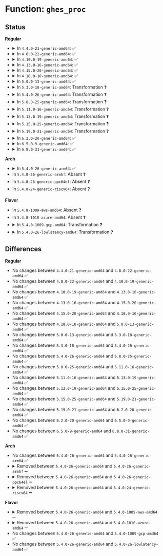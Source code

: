 # Function: <code>ghes_proc</code>

## Status
<b>Regular</b>
<ul>
<li>
<details>
<summary>In <code>4.4.0-21-generic-amd64</code>: ✅</summary>

```c
int ghes_proc(struct ghes * ghes)
```

```json
{
  "name": "ghes_proc",
  "collision_type": "Unique Static",
  "inline_type": "No",
  "funcs": [
    {
      "addr": 18446744071583786992,
      "name": "ghes_proc",
      "external": false,
      "loc": "drivers/acpi/apei/ghes.c:646",
      "file": "drivers/acpi/apei/ghes.c",
      "inline": "seen, unknown",
      "caller_inline": [],
      "caller_func": [
        "drivers/acpi/apei/ghes.c:ghes_notify_sci",
        "drivers/acpi/apei/ghes.c:ghes_irq_func",
        "drivers/acpi/apei/ghes.c:ghes_poll_func"
      ]
    }
  ],
  "symbols": [
    {
      "addr": 18446744071583786992,
      "name": "ghes_proc",
      "section": ".text",
      "bind": "STB_LOCAL",
      "size": 107
    }
  ]
}
```
</details>
</li>
<li>
<details>
<summary>In <code>4.8.0-22-generic-amd64</code>: ✅</summary>

```c
int ghes_proc(struct ghes * ghes)
```

```json
{
  "name": "ghes_proc",
  "collision_type": "Unique Static",
  "inline_type": "No",
  "funcs": [
    {
      "addr": 18446744071584113104,
      "name": "ghes_proc",
      "external": false,
      "loc": "drivers/acpi/apei/ghes.c:651",
      "file": "drivers/acpi/apei/ghes.c",
      "inline": "seen, unknown",
      "caller_inline": [],
      "caller_func": [
        "drivers/acpi/apei/ghes.c:ghes_notify_sci",
        "drivers/acpi/apei/ghes.c:ghes_irq_func",
        "drivers/acpi/apei/ghes.c:ghes_poll_func"
      ]
    }
  ],
  "symbols": [
    {
      "addr": 18446744071584113104,
      "name": "ghes_proc",
      "section": ".text",
      "bind": "STB_LOCAL",
      "size": 107
    }
  ]
}
```
</details>
</li>
<li>
<details>
<summary>In <code>4.10.0-19-generic-amd64</code>: ✅</summary>

```c
int ghes_proc(struct ghes * ghes)
```

```json
{
  "name": "ghes_proc",
  "collision_type": "Unique Static",
  "inline_type": "No",
  "funcs": [
    {
      "addr": 18446744071584261088,
      "name": "ghes_proc",
      "external": false,
      "loc": "drivers/acpi/apei/ghes.c:651",
      "file": "drivers/acpi/apei/ghes.c",
      "inline": "seen, unknown",
      "caller_inline": [],
      "caller_func": [
        "drivers/acpi/apei/ghes.c:ghes_notify_sci",
        "drivers/acpi/apei/ghes.c:ghes_irq_func",
        "drivers/acpi/apei/ghes.c:ghes_poll_func"
      ]
    }
  ],
  "symbols": [
    {
      "addr": 18446744071584261088,
      "name": "ghes_proc",
      "section": ".text",
      "bind": "STB_LOCAL",
      "size": 115
    }
  ]
}
```
</details>
</li>
<li>
<details>
<summary>In <code>4.13.0-16-generic-amd64</code>: ✅</summary>

```c
int ghes_proc(struct ghes * ghes)
```

```json
{
  "name": "ghes_proc",
  "collision_type": "Unique Static",
  "inline_type": "No",
  "funcs": [
    {
      "addr": 18446744071584337664,
      "name": "ghes_proc",
      "external": false,
      "loc": "drivers/acpi/apei/ghes.c:728",
      "file": "drivers/acpi/apei/ghes.c",
      "inline": "seen, unknown",
      "caller_inline": [],
      "caller_func": [
        "drivers/acpi/apei/ghes.c:ghes_probe",
        "drivers/acpi/apei/ghes.c:ghes_notify_hed",
        "drivers/acpi/apei/ghes.c:ghes_irq_func",
        "drivers/acpi/apei/ghes.c:ghes_poll_func"
      ]
    }
  ],
  "symbols": [
    {
      "addr": 18446744071584337664,
      "name": "ghes_proc",
      "section": ".text",
      "bind": "STB_LOCAL",
      "size": 300
    }
  ]
}
```
</details>
</li>
<li>
<details>
<summary>In <code>4.15.0-20-generic-amd64</code>: ✅</summary>

```c
int ghes_proc(struct ghes * ghes)
```

```json
{
  "name": "ghes_proc",
  "collision_type": "Unique Static",
  "inline_type": "No",
  "funcs": [
    {
      "addr": 18446744071584742064,
      "name": "ghes_proc",
      "external": false,
      "loc": "drivers/acpi/apei/ghes.c:684",
      "file": "drivers/acpi/apei/ghes.c",
      "inline": "seen, unknown",
      "caller_inline": [],
      "caller_func": [
        "drivers/acpi/apei/ghes.c:ghes_probe",
        "drivers/acpi/apei/ghes.c:ghes_notify_hed",
        "drivers/acpi/apei/ghes.c:ghes_irq_func",
        "drivers/acpi/apei/ghes.c:ghes_poll_func"
      ]
    }
  ],
  "symbols": [
    {
      "addr": 18446744071584742064,
      "name": "ghes_proc",
      "section": ".text",
      "bind": "STB_LOCAL",
      "size": 346
    }
  ]
}
```
</details>
</li>
<li>
<details>
<summary>In <code>4.18.0-10-generic-amd64</code>: ✅</summary>

```c
int ghes_proc(struct ghes * ghes)
```

```json
{
  "name": "ghes_proc",
  "collision_type": "Unique Static",
  "inline_type": "No",
  "funcs": [
    {
      "addr": 18446744071584970512,
      "name": "ghes_proc",
      "external": false,
      "loc": "drivers/acpi/apei/ghes.c:700",
      "file": "drivers/acpi/apei/ghes.c",
      "inline": "seen, unknown",
      "caller_inline": [],
      "caller_func": [
        "drivers/acpi/apei/ghes.c:ghes_probe",
        "drivers/acpi/apei/ghes.c:ghes_notify_hed",
        "drivers/acpi/apei/ghes.c:ghes_irq_func",
        "drivers/acpi/apei/ghes.c:ghes_poll_func"
      ]
    }
  ],
  "symbols": [
    {
      "addr": 18446744071584970512,
      "name": "ghes_proc",
      "section": ".text",
      "bind": "STB_LOCAL",
      "size": 309
    }
  ]
}
```
</details>
</li>
<li>
<details>
<summary>In <code>5.0.0-13-generic-amd64</code>: ✅</summary>

```c
int ghes_proc(struct ghes * ghes)
```

```json
{
  "name": "ghes_proc",
  "collision_type": "Unique Static",
  "inline_type": "No",
  "funcs": [
    {
      "addr": 18446744071585074832,
      "name": "ghes_proc",
      "external": false,
      "loc": "drivers/acpi/apei/ghes.c:715",
      "file": "drivers/acpi/apei/ghes.c",
      "inline": "seen, unknown",
      "caller_inline": [],
      "caller_func": [
        "drivers/acpi/apei/ghes.c:ghes_probe",
        "drivers/acpi/apei/ghes.c:ghes_notify_hed",
        "drivers/acpi/apei/ghes.c:ghes_irq_func",
        "drivers/acpi/apei/ghes.c:ghes_poll_func"
      ]
    }
  ],
  "symbols": [
    {
      "addr": 18446744071585074832,
      "name": "ghes_proc",
      "section": ".text",
      "bind": "STB_LOCAL",
      "size": 316
    }
  ]
}
```
</details>
</li>
<li>
<details>
<summary>In <code>5.3.0-18-generic-amd64</code>: Transformation ❓</summary>

```c
int ghes_proc(struct ghes * ghes)
```

```json
{
  "name": "ghes_proc",
  "collision_type": "Unique Static",
  "inline_type": "No",
  "funcs": [
    {
      "addr": 0,
      "name": "ghes_proc",
      "external": false,
      "loc": "drivers/acpi/apei/ghes.c:707",
      "file": "drivers/acpi/apei/ghes.c",
      "inline": "seen, unknown",
      "caller_inline": [],
      "caller_func": [
        "drivers/acpi/apei/ghes.c:ghes_probe",
        "drivers/acpi/apei/ghes.c:ghes_notify_hed",
        "drivers/acpi/apei/ghes.c:ghes_irq_func",
        "drivers/acpi/apei/ghes.c:ghes_poll_func"
      ]
    }
  ],
  "symbols": [
    {
      "addr": 18446744071585279072,
      "name": "ghes_proc",
      "section": ".text",
      "bind": "STB_LOCAL",
      "size": 378
    },
    {
      "addr": 18446744071585281155,
      "name": "ghes_proc.cold",
      "section": ".text",
      "bind": "STB_LOCAL",
      "size": 5
    }
  ]
}
```
</details>
</li>
<li>
<details>
<summary>In <code>5.4.0-26-generic-amd64</code>: Transformation ❓</summary>

```c
int ghes_proc(struct ghes * ghes)
```

```json
{
  "name": "ghes_proc",
  "collision_type": "Unique Static",
  "inline_type": "No",
  "funcs": [
    {
      "addr": 0,
      "name": "ghes_proc",
      "external": false,
      "loc": "drivers/acpi/apei/ghes.c:720",
      "file": "drivers/acpi/apei/ghes.c",
      "inline": "seen, unknown",
      "caller_inline": [],
      "caller_func": [
        "drivers/acpi/apei/ghes.c:ghes_probe",
        "drivers/acpi/apei/ghes.c:ghes_notify_hed",
        "drivers/acpi/apei/ghes.c:ghes_irq_func",
        "drivers/acpi/apei/ghes.c:ghes_poll_func"
      ]
    }
  ],
  "symbols": [
    {
      "addr": 18446744071585417008,
      "name": "ghes_proc",
      "section": ".text",
      "bind": "STB_LOCAL",
      "size": 378
    },
    {
      "addr": 18446744071585419122,
      "name": "ghes_proc.cold",
      "section": ".text",
      "bind": "STB_LOCAL",
      "size": 5
    }
  ]
}
```
</details>
</li>
<li>
<details>
<summary>In <code>5.8.0-25-generic-amd64</code>: Transformation ❓</summary>

```c
int ghes_proc(struct ghes * ghes)
```

```json
{
  "name": "ghes_proc",
  "collision_type": "Unique Static",
  "inline_type": "No",
  "funcs": [
    {
      "addr": 0,
      "name": "ghes_proc",
      "external": false,
      "loc": "drivers/acpi/apei/ghes.c:744",
      "file": "drivers/acpi/apei/ghes.c",
      "inline": "seen, unknown",
      "caller_inline": [],
      "caller_func": [
        "drivers/acpi/apei/ghes.c:ghes_probe",
        "drivers/acpi/apei/ghes.c:ghes_notify_hed",
        "drivers/acpi/apei/ghes.c:ghes_irq_func",
        "drivers/acpi/apei/ghes.c:ghes_poll_func"
      ]
    }
  ],
  "symbols": [
    {
      "addr": 18446744071586126224,
      "name": "ghes_proc",
      "section": ".text",
      "bind": "STB_LOCAL",
      "size": 410
    },
    {
      "addr": 18446744071586129216,
      "name": "ghes_proc.cold",
      "section": ".text",
      "bind": "STB_LOCAL",
      "size": 23
    }
  ]
}
```
</details>
</li>
<li>
<details>
<summary>In <code>5.11.0-16-generic-amd64</code>: Transformation ❓</summary>

```c
int ghes_proc(struct ghes * ghes)
```

```json
{
  "name": "ghes_proc",
  "collision_type": "Unique Static",
  "inline_type": "No",
  "funcs": [
    {
      "addr": 0,
      "name": "ghes_proc",
      "external": false,
      "loc": "drivers/acpi/apei/ghes.c:807",
      "file": "drivers/acpi/apei/ghes.c",
      "inline": "seen, unknown",
      "caller_inline": [],
      "caller_func": [
        "drivers/acpi/apei/ghes.c:ghes_probe",
        "drivers/acpi/apei/ghes.c:ghes_notify_hed",
        "drivers/acpi/apei/ghes.c:ghes_irq_func",
        "drivers/acpi/apei/ghes.c:ghes_poll_func"
      ]
    }
  ],
  "symbols": [
    {
      "addr": 18446744071586245968,
      "name": "ghes_proc",
      "section": ".text",
      "bind": "STB_LOCAL",
      "size": 410
    },
    {
      "addr": 18446744071591442324,
      "name": "ghes_proc.cold",
      "section": ".text",
      "bind": "STB_LOCAL",
      "size": 23
    }
  ]
}
```
</details>
</li>
<li>
<details>
<summary>In <code>5.13.0-19-generic-amd64</code>: Transformation ❓</summary>

```c
int ghes_proc(struct ghes * ghes)
```

```json
{
  "name": "ghes_proc",
  "collision_type": "Unique Static",
  "inline_type": "No",
  "funcs": [
    {
      "addr": 0,
      "name": "ghes_proc",
      "external": false,
      "loc": "drivers/acpi/apei/ghes.c:854",
      "file": "drivers/acpi/apei/ghes.c",
      "inline": "seen, unknown",
      "caller_inline": [],
      "caller_func": [
        "drivers/acpi/apei/ghes.c:ghes_probe",
        "drivers/acpi/apei/ghes.c:ghes_notify_hed",
        "drivers/acpi/apei/ghes.c:ghes_irq_func",
        "drivers/acpi/apei/ghes.c:ghes_poll_func"
      ]
    }
  ],
  "symbols": [
    {
      "addr": 18446744071586121264,
      "name": "ghes_proc",
      "section": ".text",
      "bind": "STB_LOCAL",
      "size": 410
    },
    {
      "addr": 18446744071591383477,
      "name": "ghes_proc.cold",
      "section": ".text",
      "bind": "STB_LOCAL",
      "size": 23
    }
  ]
}
```
</details>
</li>
<li>
<details>
<summary>In <code>5.15.0-25-generic-amd64</code>: Transformation ❓</summary>

```c
int ghes_proc(struct ghes * ghes)
```

```json
{
  "name": "ghes_proc",
  "collision_type": "Unique Static",
  "inline_type": "No",
  "funcs": [
    {
      "addr": 0,
      "name": "ghes_proc",
      "external": false,
      "loc": "drivers/acpi/apei/ghes.c:854",
      "file": "drivers/acpi/apei/ghes.c",
      "inline": "seen, unknown",
      "caller_inline": [],
      "caller_func": [
        "drivers/acpi/apei/ghes.c:ghes_probe",
        "drivers/acpi/apei/ghes.c:ghes_notify_hed",
        "drivers/acpi/apei/ghes.c:ghes_irq_func",
        "drivers/acpi/apei/ghes.c:ghes_poll_func"
      ]
    }
  ],
  "symbols": [
    {
      "addr": 18446744071586621248,
      "name": "ghes_proc",
      "section": ".text",
      "bind": "STB_LOCAL",
      "size": 410
    },
    {
      "addr": 18446744071592420912,
      "name": "ghes_proc.cold",
      "section": ".text",
      "bind": "STB_LOCAL",
      "size": 23
    }
  ]
}
```
</details>
</li>
<li>
<details>
<summary>In <code>5.19.0-21-generic-amd64</code>: Transformation ❓</summary>

```c
int ghes_proc(struct ghes * ghes)
```

```json
{
  "name": "ghes_proc",
  "collision_type": "Unique Static",
  "inline_type": "No",
  "funcs": [
    {
      "addr": 0,
      "name": "ghes_proc",
      "external": false,
      "loc": "drivers/acpi/apei/ghes.c:854",
      "file": "drivers/acpi/apei/ghes.c",
      "inline": "seen, unknown",
      "caller_inline": [],
      "caller_func": [
        "drivers/acpi/apei/ghes.c:ghes_probe",
        "drivers/acpi/apei/ghes.c:ghes_notify_hed",
        "drivers/acpi/apei/ghes.c:ghes_irq_func",
        "drivers/acpi/apei/ghes.c:ghes_poll_func"
      ]
    }
  ],
  "symbols": [
    {
      "addr": 18446744071587885760,
      "name": "ghes_proc",
      "section": ".text",
      "bind": "STB_LOCAL",
      "size": 432
    },
    {
      "addr": 18446744071594289016,
      "name": "ghes_proc.cold",
      "section": ".text",
      "bind": "STB_LOCAL",
      "size": 17
    }
  ]
}
```
</details>
</li>
<li>
<details>
<summary>In <code>6.2.0-20-generic-amd64</code>: ✅</summary>

```c
int ghes_proc(struct ghes * ghes)
```

```json
{
  "name": "ghes_proc",
  "collision_type": "Unique Static",
  "inline_type": "No",
  "funcs": [
    {
      "addr": 18446744071589233968,
      "name": "ghes_proc",
      "external": false,
      "loc": "drivers/acpi/apei/ghes.c:876",
      "file": "drivers/acpi/apei/ghes.c",
      "inline": "seen, unknown",
      "caller_inline": [],
      "caller_func": [
        "drivers/acpi/apei/ghes.c:ghes_probe",
        "drivers/acpi/apei/ghes.c:ghes_notify_hed",
        "drivers/acpi/apei/ghes.c:ghes_irq_func",
        "drivers/acpi/apei/ghes.c:ghes_poll_func"
      ]
    }
  ],
  "symbols": [
    {
      "addr": 18446744071589233968,
      "name": "ghes_proc",
      "section": ".text",
      "bind": "STB_LOCAL",
      "size": 442
    }
  ]
}
```
</details>
</li>
<li>
<details>
<summary>In <code>6.5.0-9-generic-amd64</code>: ✅</summary>

```c
int ghes_proc(struct ghes * ghes)
```

```json
{
  "name": "ghes_proc",
  "collision_type": "Unique Static",
  "inline_type": "No",
  "funcs": [
    {
      "addr": 18446744071589531056,
      "name": "ghes_proc",
      "external": false,
      "loc": "drivers/acpi/apei/ghes.c:874",
      "file": "drivers/acpi/apei/ghes.c",
      "inline": "seen, unknown",
      "caller_inline": [],
      "caller_func": [
        "drivers/acpi/apei/ghes.c:ghes_probe",
        "drivers/acpi/apei/ghes.c:ghes_notify_hed",
        "drivers/acpi/apei/ghes.c:ghes_irq_func",
        "drivers/acpi/apei/ghes.c:ghes_poll_func"
      ]
    }
  ],
  "symbols": [
    {
      "addr": 18446744071589531056,
      "name": "ghes_proc",
      "section": ".text",
      "bind": "STB_LOCAL",
      "size": 442
    }
  ]
}
```
</details>
</li>
<li>
<details>
<summary>In <code>6.8.0-31-generic-amd64</code>: ✅</summary>

```c
int ghes_proc(struct ghes * ghes)
```

```json
{
  "name": "ghes_proc",
  "collision_type": "Unique Static",
  "inline_type": "No",
  "funcs": [
    {
      "addr": 18446744071589839392,
      "name": "ghes_proc",
      "external": false,
      "loc": "drivers/acpi/apei/ghes.c:912",
      "file": "drivers/acpi/apei/ghes.c",
      "inline": "seen, unknown",
      "caller_inline": [],
      "caller_func": [
        "drivers/acpi/apei/ghes.c:ghes_probe",
        "drivers/acpi/apei/ghes.c:ghes_notify_hed",
        "drivers/acpi/apei/ghes.c:ghes_irq_func",
        "drivers/acpi/apei/ghes.c:ghes_poll_func"
      ]
    }
  ],
  "symbols": [
    {
      "addr": 18446744071589839392,
      "name": "ghes_proc",
      "section": ".text",
      "bind": "STB_LOCAL",
      "size": 446
    }
  ]
}
```
</details>
</li>
</ul>
<b>Arch</b>
<ul>
<li>
<details>
<summary>In <code>5.4.0-26-generic-arm64</code>: ✅</summary>

```c
int ghes_proc(struct ghes * ghes)
```

```json
{
  "name": "ghes_proc",
  "collision_type": "Unique Static",
  "inline_type": "No",
  "funcs": [
    {
      "addr": 18446603336497692928,
      "name": "ghes_proc",
      "external": false,
      "loc": "drivers/acpi/apei/ghes.c:720",
      "file": "drivers/acpi/apei/ghes.c",
      "inline": "seen, unknown",
      "caller_inline": [],
      "caller_func": [
        "drivers/acpi/apei/ghes.c:ghes_probe",
        "drivers/acpi/apei/ghes.c:ghes_notify_hed",
        "drivers/acpi/apei/ghes.c:ghes_irq_func",
        "drivers/acpi/apei/ghes.c:ghes_poll_func"
      ]
    }
  ],
  "symbols": [
    {
      "addr": 18446603336497692928,
      "name": "ghes_proc",
      "section": ".text",
      "bind": "STB_LOCAL",
      "size": 356
    }
  ]
}
```
</details>
</li>
<li>
In <code>5.4.0-26-generic-armhf</code>: Absent ❓
</li>
<li>
In <code>5.4.0-26-generic-ppc64el</code>: Absent ❓
</li>
<li>
In <code>5.4.0-24-generic-riscv64</code>: Absent ❓
</li>
</ul>
<b>Flavor</b>
<ul>
<li>
In <code>5.4.0-1009-aws-amd64</code>: Absent ❓
</li>
<li>
In <code>5.4.0-1010-azure-amd64</code>: Absent ❓
</li>
<li>
<details>
<summary>In <code>5.4.0-1009-gcp-amd64</code>: Transformation ❓</summary>

```c
int ghes_proc(struct ghes * ghes)
```

```json
{
  "name": "ghes_proc",
  "collision_type": "Unique Static",
  "inline_type": "No",
  "funcs": [
    {
      "addr": 0,
      "name": "ghes_proc",
      "external": false,
      "loc": "drivers/acpi/apei/ghes.c:720",
      "file": "drivers/acpi/apei/ghes.c",
      "inline": "seen, unknown",
      "caller_inline": [],
      "caller_func": [
        "drivers/acpi/apei/ghes.c:ghes_probe",
        "drivers/acpi/apei/ghes.c:ghes_notify_hed",
        "drivers/acpi/apei/ghes.c:ghes_irq_func",
        "drivers/acpi/apei/ghes.c:ghes_poll_func"
      ]
    }
  ],
  "symbols": [
    {
      "addr": 18446744071585367408,
      "name": "ghes_proc",
      "section": ".text",
      "bind": "STB_LOCAL",
      "size": 378
    },
    {
      "addr": 18446744071585369522,
      "name": "ghes_proc.cold",
      "section": ".text",
      "bind": "STB_LOCAL",
      "size": 5
    }
  ]
}
```
</details>
</li>
<li>
<details>
<summary>In <code>5.4.0-26-lowlatency-amd64</code>: Transformation ❓</summary>

```c
int ghes_proc(struct ghes * ghes)
```

```json
{
  "name": "ghes_proc",
  "collision_type": "Unique Static",
  "inline_type": "No",
  "funcs": [
    {
      "addr": 0,
      "name": "ghes_proc",
      "external": false,
      "loc": "drivers/acpi/apei/ghes.c:720",
      "file": "drivers/acpi/apei/ghes.c",
      "inline": "seen, unknown",
      "caller_inline": [],
      "caller_func": [
        "drivers/acpi/apei/ghes.c:ghes_probe",
        "drivers/acpi/apei/ghes.c:ghes_notify_hed",
        "drivers/acpi/apei/ghes.c:ghes_irq_func",
        "drivers/acpi/apei/ghes.c:ghes_poll_func"
      ]
    }
  ],
  "symbols": [
    {
      "addr": 18446744071585474736,
      "name": "ghes_proc",
      "section": ".text",
      "bind": "STB_LOCAL",
      "size": 378
    },
    {
      "addr": 18446744071585476866,
      "name": "ghes_proc.cold",
      "section": ".text",
      "bind": "STB_LOCAL",
      "size": 5
    }
  ]
}
```
</details>
</li>
</ul>

## Differences
<b>Regular</b>
<ul>
<li>
No changes between <code>4.4.0-21-generic-amd64</code> and <code>4.8.0-22-generic-amd64</code> ✅
</li>
<li>
No changes between <code>4.8.0-22-generic-amd64</code> and <code>4.10.0-19-generic-amd64</code> ✅
</li>
<li>
No changes between <code>4.10.0-19-generic-amd64</code> and <code>4.13.0-16-generic-amd64</code> ✅
</li>
<li>
No changes between <code>4.13.0-16-generic-amd64</code> and <code>4.15.0-20-generic-amd64</code> ✅
</li>
<li>
No changes between <code>4.15.0-20-generic-amd64</code> and <code>4.18.0-10-generic-amd64</code> ✅
</li>
<li>
No changes between <code>4.18.0-10-generic-amd64</code> and <code>5.0.0-13-generic-amd64</code> ✅
</li>
<li>
No changes between <code>5.0.0-13-generic-amd64</code> and <code>5.3.0-18-generic-amd64</code> ✅
</li>
<li>
No changes between <code>5.3.0-18-generic-amd64</code> and <code>5.4.0-26-generic-amd64</code> ✅
</li>
<li>
No changes between <code>5.4.0-26-generic-amd64</code> and <code>5.8.0-25-generic-amd64</code> ✅
</li>
<li>
No changes between <code>5.8.0-25-generic-amd64</code> and <code>5.11.0-16-generic-amd64</code> ✅
</li>
<li>
No changes between <code>5.11.0-16-generic-amd64</code> and <code>5.13.0-19-generic-amd64</code> ✅
</li>
<li>
No changes between <code>5.13.0-19-generic-amd64</code> and <code>5.15.0-25-generic-amd64</code> ✅
</li>
<li>
No changes between <code>5.15.0-25-generic-amd64</code> and <code>5.19.0-21-generic-amd64</code> ✅
</li>
<li>
No changes between <code>5.19.0-21-generic-amd64</code> and <code>6.2.0-20-generic-amd64</code> ✅
</li>
<li>
No changes between <code>6.2.0-20-generic-amd64</code> and <code>6.5.0-9-generic-amd64</code> ✅
</li>
<li>
No changes between <code>6.5.0-9-generic-amd64</code> and <code>6.8.0-31-generic-amd64</code> ✅
</li>
</ul>
<b>Arch</b>
<ul>
<li>
No changes between <code>5.4.0-26-generic-amd64</code> and <code>5.4.0-26-generic-arm64</code> ✅
</li>
<li>
<details>
<summary>Removed between <code>5.4.0-26-generic-amd64</code> and <code>5.4.0-26-generic-armhf</code> ➖</summary>

```c
int ghes_proc(struct ghes * ghes)
```
</details>
</li>
<li>
<details>
<summary>Removed between <code>5.4.0-26-generic-amd64</code> and <code>5.4.0-26-generic-ppc64el</code> ➖</summary>

```c
int ghes_proc(struct ghes * ghes)
```
</details>
</li>
<li>
<details>
<summary>Removed between <code>5.4.0-26-generic-amd64</code> and <code>5.4.0-24-generic-riscv64</code> ➖</summary>

```c
int ghes_proc(struct ghes * ghes)
```
</details>
</li>
</ul>
<b>Flavor</b>
<ul>
<li>
<details>
<summary>Removed between <code>5.4.0-26-generic-amd64</code> and <code>5.4.0-1009-aws-amd64</code> ➖</summary>

```c
int ghes_proc(struct ghes * ghes)
```
</details>
</li>
<li>
<details>
<summary>Removed between <code>5.4.0-26-generic-amd64</code> and <code>5.4.0-1010-azure-amd64</code> ➖</summary>

```c
int ghes_proc(struct ghes * ghes)
```
</details>
</li>
<li>
No changes between <code>5.4.0-26-generic-amd64</code> and <code>5.4.0-1009-gcp-amd64</code> ✅
</li>
<li>
No changes between <code>5.4.0-26-generic-amd64</code> and <code>5.4.0-26-lowlatency-amd64</code> ✅
</li>
</ul>
